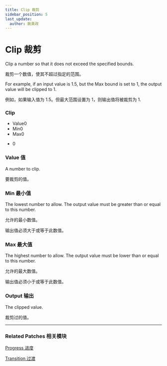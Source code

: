 ```yaml
---
title: Clip 裁剪
sidebar_position: 5
last_update:
  author: 蒯美政
---
```


# Clip 裁剪

Clip a number so that it does not exceed the specified bounds.

裁剪一个数值，使其不超过指定的范围。

For example, if an input value is 1.5, but the Max bound is set to 1, the output value will be clipped to 1.

例如，如果输入值为 1.5。但最大范围设置为 1，则输出值将被裁剪为 1.

<div className="patch-container">
    <div className="patch processor">
        <h3>Clip</h3>
        <ul className="inputs">
            <li>Value<span>0</span></li>
            <li>Min<span>0</span></li>
            <li>Max<span>0</span></li>
        </ul>
        <ul className="outputs">
            <li><span>0</span></li>
        </ul>
    </div>
</div>


### Value 值

A number to clip.

要裁剪的值。

### Min 最小值

The lowest number to allow. The output value must be greater than or equal to this number.

允许的最小数值。

输出值必须大于或等于此数值。

### Max 最大值

The highest number to allow. The output value must be lower than or equal to this number.

允许的最大数值。

输出值必须小于或等于此数值。

### Output 输出

The clipped value.

裁剪过的值。

------

### Related Patches 相关模块

[Progress 进度](./Progress.md)

[Transition 过渡](./Transition.md)
